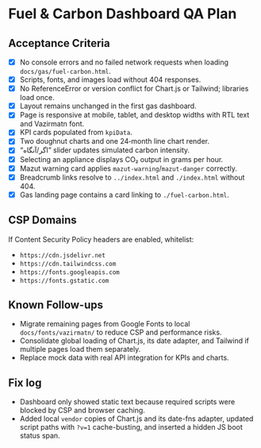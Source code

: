 # Fuel & Carbon Dashboard QA Plan

## Acceptance Criteria
- [x] No console errors and no failed network requests when loading `docs/gas/fuel-carbon.html`.
- [x] Scripts, fonts, and images load without 404 responses.
- [x] No ReferenceError or version conflict for Chart.js or Tailwind; libraries load once.
- [x] Layout remains unchanged in the first gas dashboard.
- [x] Page is responsive at mobile, tablet, and desktop widths with RTL text and Vazirmatn font.
- [x] KPI cards populated from `kpiData`.
- [x] Two doughnut charts and one 24‑month line chart render.
- [x] “اگر/آنگاه” slider updates simulated carbon intensity.
- [x] Selecting an appliance displays CO₂ output in grams per hour.
- [x] Mazut warning card applies `mazut-warning`/`mazut-danger` correctly.
- [x] Breadcrumb links resolve to `../index.html` and `./index.html` without 404.
- [x] Gas landing page contains a card linking to `./fuel-carbon.html`.

## CSP Domains
If Content Security Policy headers are enabled, whitelist:
- `https://cdn.jsdelivr.net`
- `https://cdn.tailwindcss.com`
- `https://fonts.googleapis.com`
- `https://fonts.gstatic.com`

## Known Follow-ups
- Migrate remaining pages from Google Fonts to local `docs/fonts/vazirmatn/` to reduce CSP and performance risks.
- Consolidate global loading of Chart.js, its date adapter, and Tailwind if multiple pages load them separately.
- Replace mock data with real API integration for KPIs and charts.

## Fix log
- Dashboard only showed static text because required scripts were blocked by CSP and browser caching.
- Added local `vendor` copies of Chart.js and its date-fns adapter, updated script paths with `?v=1` cache-busting, and inserted a hidden JS boot status span.
